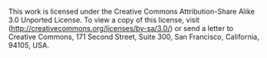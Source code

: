 This work is licensed under the Creative Commons Attribution-Share Alike 3.0 Unported License.
To view a copy of this license, visit (http://creativecommons.org/licenses/by-sa/3.0/) or send a letter to Creative Commons, 171 Second Street, Suite 300, San Francisco, California, 94105, USA.